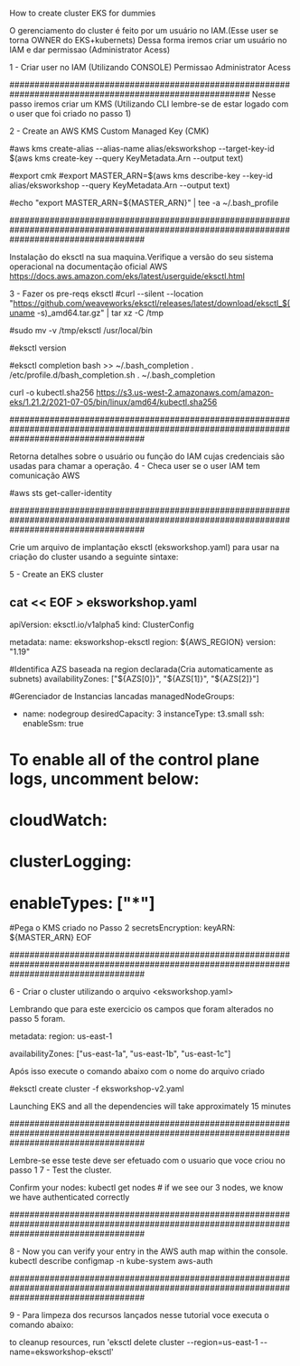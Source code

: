 How to create cluster EKS for dummies

O gerenciamento do cluster é feito por um usuário no IAM.(Esse user se torna OWNER do EKS+kubernets)
Dessa forma iremos criar um usuário no IAM e dar permissao (Administrator Acess)

1 - Criar user no IAM (Utilizando CONSOLE)
Permissao Administrator Acess

########################################################################################################
Nesse passo iremos criar um KMS
(Utilizando CLI lembre-se de estar logado com o user que foi criado no passo 1)

2 - Create an AWS KMS Custom Managed Key (CMK) 

#aws kms create-alias --alias-name alias/eksworkshop --target-key-id $(aws kms create-key --query KeyMetadata.Arn --output text)

#export cmk
#export MASTER_ARN=$(aws kms describe-key --key-id alias/eksworkshop --query KeyMetadata.Arn --output text)

#echo "export MASTER_ARN=${MASTER_ARN}" | tee -a ~/.bash_profile

###########################################################################################################################################

Instalação do eksctl na sua maquina.Verifique a versão do seu sistema operacional na documentação oficial AWS
https://docs.aws.amazon.com/eks/latest/userguide/eksctl.html

3 - Fazer os pre-reqs eksctl
#curl --silent --location "https://github.com/weaveworks/eksctl/releases/latest/download/eksctl_$(uname -s)_amd64.tar.gz" | tar xz -C /tmp

#sudo mv -v /tmp/eksctl /usr/local/bin

#eksctl version

#eksctl completion bash >> ~/.bash_completion
. /etc/profile.d/bash_completion.sh
. ~/.bash_completion



curl -o kubectl.sha256 https://s3.us-west-2.amazonaws.com/amazon-eks/1.21.2/2021-07-05/bin/linux/amd64/kubectl.sha256

###########################################################################################################################################

Retorna detalhes sobre o usuário ou função do IAM cujas credenciais são usadas para chamar a operação.
4 - Checa user se o user IAM tem comunicação AWS

#aws sts get-caller-identity

###########################################################################################################################################

Crie um arquivo de implantação eksctl (eksworkshop.yaml) para usar na criação do cluster usando a seguinte sintaxe:

5 - Create an EKS cluster

cat << EOF > eksworkshop.yaml
---
apiVersion: eksctl.io/v1alpha5
kind: ClusterConfig

metadata:
  name: eksworkshop-eksctl
  region: ${AWS_REGION}
  version: "1.19"

#Identifica AZS baseada na region declarada(Cria automaticamente as subnets)
availabilityZones: ["${AZS[0]}", "${AZS[1]}", "${AZS[2]}"]

#Gerenciador de Instancias lancadas
managedNodeGroups:
- name: nodegroup
  desiredCapacity: 3
  instanceType: t3.small
  ssh:
    enableSsm: true

# To enable all of the control plane logs, uncomment below:
# cloudWatch:
#  clusterLogging:
#    enableTypes: ["*"]

#Pega o KMS criado no Passo 2
secretsEncryption:
  keyARN: ${MASTER_ARN}
EOF

###########################################################################################################################################

6 - Criar o cluster utilizando o arquivo <eksworkshop.yaml>

Lembrando que para este exercicio os campos que foram alterados no passo 5 foram.

metadata:
  region: us-east-1
  
availabilityZones: ["us-east-1a", "us-east-1b", "us-east-1c"]

Após isso execute o comando abaixo com o nome do arquivo criado

#eksctl create cluster -f eksworkshop-v2.yaml

Launching EKS and all the dependencies will take approximately 15 minutes

###########################################################################################################################################

Lembre-se esse teste deve ser efetuado com o usuario que voce criou no passo 1
7 - Test the cluster.

Confirm your nodes:
kubectl get nodes # if we see our 3 nodes, we know we have authenticated correctly

###########################################################################################################################################

8 - Now you can verify your entry in the AWS auth map within the console.
kubectl describe configmap -n kube-system aws-auth

###########################################################################################################################################

9 - Para limpeza dos recursos lançados nesse tutorial voce executa o comando abaixo:

to cleanup resources, run 'eksctl delete cluster --region=us-east-1 --name=eksworkshop-eksctl'

